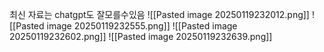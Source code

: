 최신 자료는 chatgpt도 잘모를수있음 
![[Pasted image 20250119232012.png]]
![[Pasted image 20250119232555.png]]
![[Pasted image 20250119232602.png]]
![[Pasted image 20250119232639.png]]